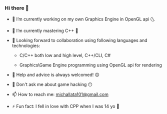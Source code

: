 ### Hi there 👋
- 🔭 I’m currently working on my own Graphics Engine in OpenGL api 🌜
- 🌱 I’m currently mastering C++ 🎯
- 👯 Looking forward to collaboration using following languages and technologies:

  - C/C++ both low and high level, C++/CLI, C#
      
  - Graphics\Game Engine programming using OpenGL api for rendering
- 🤔 Help and advice is always welcomed! 😊
- 💬 Don't ask me about game hacking 😶
- 📫 How to reach me: michallata101@gmail.com
- ⚡ Fun fact: I fell in love with CPP when I was 14 yo 🐥

<!--
**lata-michal/lata-michal** is a ✨ _special_ ✨ repository because its `README.md` (this file) appears on your GitHub profile.

Here are some ideas to get you started:

- 🔭 I’m currently working on ...
- 🌱 I’m currently learning ...
- 👯 I’m looking to collaborate on ...
- 🤔 I’m looking for help with ...
- 💬 Ask me about ...
- 📫 How to reach me: ...
- 😄 Pronouns: ...
- ⚡ Fun fact: ...
-->
